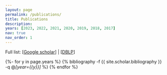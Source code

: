```yaml
---
layout: page
permalink: /publications/
title: Publications
description:
years: [2023, 2022, 2021, 2020, 2019, 2018, 2017]
nav: true
nav_order: 1
---
```


Full list: [[Google scholar](https://scholar.google.com/citations?user=Qtvu5t4AAAAJ&hl=en)] | [[DBLP](https://dblp.org/pid/65/4065-1.html)]
<!-- _pages/publications.md -->
<div class="publications">

{%- for y in page.years %}
  {% bibliography -f {{ site.scholar.bibliography }} -q @*[year={{y}}]* %}
{% endfor %}


</div>
